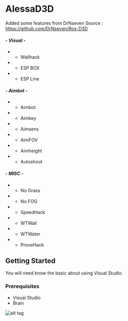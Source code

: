# AlessaD3D
Added some features from  DrNseven Source :
https://github.com/DrNseven/Ros-D3D

#### - *Visual* -

* - Wallhack
* - ESP BOX
* - ESP Line

#### - *Aimbot* -

* - Aimbot
* - Aimkey
* - Aimsens
* - AimFOV
* - Aimheight
* - Autoshoot

#### - *MISC* -

* - No Grass
* - No FOG
* - SpeedHack
* - WTWall
* - WTWater
* - ProneHack

## Getting Started
You will need know the basic about using Visual Studio.

### Prerequisites
* Visual Studio
* Brain

![alt tag](https://github.com/alessa0008/AlessaD3D/blob/master/menu.png)
